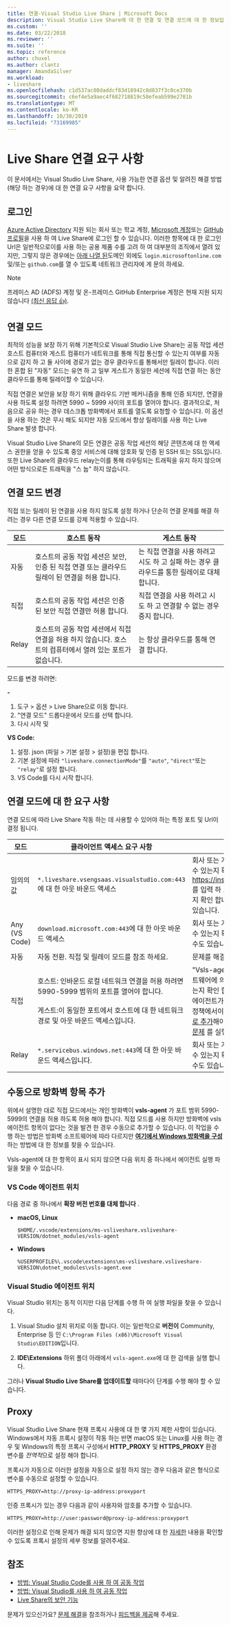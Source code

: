 ```yaml
---
title: 연결-Visual Studio Live Share | Microsoft Docs
description: Visual Studio Live Share에 대 한 연결 및 연결 모드에 대 한 정보입니다.
ms.custom: ''
ms.date: 03/22/2018
ms.reviewer: ''
ms.suite: ''
ms.topic: reference
author: chuxel
ms.author: clantz
manager: AmandaSilver
ms.workload:
- liveshare
ms.openlocfilehash: c1d537ac80daddcf83d18942c8d837f3c0ce370b
ms.sourcegitcommit: c6ef4e5a9aec4f682718819c58efeab599e2781b
ms.translationtype: MT
ms.contentlocale: ko-KR
ms.lasthandoff: 10/30/2019
ms.locfileid: "73169985"
---
```

<!--
Copyright © Microsoft Corporation
All rights reserved.
Creative Commons Attribution 4.0 License (International): https://creativecommons.org/licenses/by/4.0/legalcode
-->

# <a name="connectivity-requirements-for-live-share"></a>Live Share 연결 요구 사항

이 문서에서는 Visual Studio Live Share, 사용 가능한 연결 옵션 및 알려진 해결 방법 (해당 하는 경우)에 대 한 연결 요구 사항을 요약 합니다.

## <a name="sign-in"></a>로그인

[Azure Active Directory](https://azure.microsoft.com/en-us/services/active-directory) 지원 되는 회사 또는 학교 계정, [Microsoft 계정](https://account.microsoft.com/account)또는 [GitHub 프로필](https://github.com/)을 사용 하 여 Live Share에 로그인 할 수 있습니다. 이러한 항목에 대 한 로그인 Url은 일반적으로이를 사용 하는 공용 제품 수를 고려 하 여 대부분의 조직에서 열려 있지만, 그렇지 않은 경우에는 [아래 나열 된](#requirements-for-connection-modes)도메인 외에도 `login.microsoftonline.com` 및/또는 `github.com`를 열 수 있도록 네트워크 관리자에 게 문의 하세요.

> [!NOTE]
> 프레미스 AD (ADFS) 계정 및 온-프레미스 GitHub Enterprise 계정은 현재 지원 되지 않습니다 [(최신 응답 👍)](https://github.com/MicrosoftDocs/live-share/issues/341).

## <a name="connection-modes"></a>연결 모드

최적의 성능을 보장 하기 위해 기본적으로 Visual Studio Live Share는 공동 작업 세션 호스트 컴퓨터와 게스트 컴퓨터가 네트워크를 통해 직접 통신할 수 있는지 여부를 자동으로 감지 하 고 둘 사이에 경로가 없는 경우 클라우드를 통해서만 릴레이 합니다. 이러한 혼합 된 "자동" 모드는 유연 하 고 일부 게스트가 동일한 세션에 직접 연결 하는 동안 클라우드를 통해 릴레이할 수 있습니다.

직접 연결은 보안을 보장 하기 위해 클라우드 기반 메커니즘을 통해 인증 되지만, 연결을 사용 하도록 설정 하려면 5990 ~ 5999 사이의 포트를 열어야 합니다. 결과적으로, 처음으로 공유 하는 경우 데스크톱 방화벽에서 포트를 열도록 요청할 수 있습니다. 이 옵션을 사용 하는 것은 무시 해도 되지만 자동 모드에서 항상 릴레이를 사용 하는 Live Share 발생 합니다.

Visual Studio Live Share의 모든 연결은 공동 작업 세션의 해당 콘텐츠에 대 한 액세스 권한을 얻을 수 있도록 중앙 서비스에 대해 암호화 및 인증 된 SSH 또는 SSL입니다. 또한 Live Share의 클라우드 relay는이를 통해 라우팅되는 트래픽을 유지 하지 않으며 어떤 방식으로든 트래픽을 "스 눕" 하지 않습니다.

## <a name="changing-the-connection-mode"></a>연결 모드 변경

직접 또는 릴레이 된 연결을 사용 하지 않도록 설정 하거나 단순히 연결 문제를 해결 하려는 경우 다른 연결 모드를 강제 적용할 수 있습니다.

| 모드 | 호스트 동작 | 게스트 동작 |
|------|----------------|----------------------|
| 자동 | 호스트의 공동 작업 세션은 보안, 인증 된 직접 연결 또는 클라우드 릴레이 된 연결을 허용 합니다. | 는 직접 연결을 사용 하려고 시도 하 고 실패 하는 경우 클라우드를 통한 릴레이로 대체 합니다. |
| 직접 | 호스트의 공동 작업 세션은 인증 된 보안 직접 연결만 허용 합니다. | 직접 연결을 사용 하려고 시도 하 고 연결할 수 없는 경우 중지 합니다. |
| Relay | 호스트의 공동 작업 세션에서 직접 연결을 허용 하지 않습니다. 호스트의 컴퓨터에서 열려 있는 포트가 없습니다. | 는 항상 클라우드를 통해 연결 합니다. |

모드를 변경 하려면:

**-**

1. 도구 > 옵션 > Live Share으로 이동 합니다.
2. "연결 모드" 드롭다운에서 모드를 선택 합니다.
3. 다시 시작 및

**VS Code:**

1. 설정. json (파일 > 기본 설정 > 설정)을 편집 합니다.
2. 기본 설정에 따라 `"liveshare.connectionMode"`를 `"auto"`, `"direct"`또는 `"relay"`로 설정 합니다.
3. VS Code를 다시 시작 합니다.

## <a name="requirements-for-connection-modes"></a>연결 모드에 대 한 요구 사항

연결 모드에 따라 Live Share 작동 하는 데 사용할 수 있어야 하는 특정 포트 및 Url이 결정 됩니다.

| 모드 | 클라이언트 액세스 요구 사항 | 문제 해결 |
|------|--------------|-----------------|
| 임의의 값 | `*.liveshare.vsengsaas.visualstudio.com:443`에 대 한 아웃 바운드 액세스 | 회사 또는 개인 네트워크 방화벽을 통해이 도메인에 연결할 수 있는지 확인 합니다. 브라우저에 https://insiders.liveshare.vsengsaas.visualstudio.com 를 입력 하 고 Visual Studio Live Share 홈 페이지에 있는지 확인 합니다. 해결 해야 하는 [프록시 문제](#proxies) 를 실행할 수도 있습니다.|
| Any (VS Code) | `download.microsoft.com:443`에 대 한 아웃 바운드 액세스 | 회사 또는 개인 네트워크 방화벽을 통해이 도메인에 연결할 수 있는지 확인 합니다. 해결 해야 하는 [프록시 문제](#proxies) 를 실행할 수도 있습니다. |
| 자동 | 자동 전환. 직접 및 릴레이 모드를 참조 하세요. | 문제를 해결 하려면 직접 또는 릴레이 모드로 전환 합니다. |
| 직접 | 호스트: 인바운드 로컬 네트워크 연결을 허용 하려면 5990-5999 범위의 포트를 열어야 합니다.<br /><br />게스트:이 동일한 포트에서 호스트에 대 한 네트워크 경로 및 아웃 바운드 액세스입니다. | "Vsls-agent"가이 포트 범위에 대 한 데스크톱 방화벽 소프트웨어에 의해 차단 되지 않는지, 그리고 서로 ping 할 수 있는지 확인 합니다. Windows 및 기타 데스크톱 소프트웨어는 에이전트가 처음 시작 될 때 메시지를 표시 해야 하지만 그룹 정책에서이 작업을 차단 하는 것을 방지 하 고 [항목을 수동으로 추가](#manually-adding-a-firewall-entry)해야 하는 경우를 확인 합니다. 해결 해야 하는 [프록시 문제](#proxies) 를 실행할 수도 있습니다. |
| Relay | `*.servicebus.windows.net:443`에 대 한 아웃 바운드 액세스입니다. | 회사 또는 개인 네트워크 방화벽을 통해이 도메인에 연결할 수 있는지 확인 합니다. 해결 해야 하는 [프록시 문제](#proxies) 를 실행할 수도 있습니다.|

## <a name="manually-adding-a-firewall-entry"></a>수동으로 방화벽 항목 추가

위에서 설명한 대로 직접 모드에서는 개인 방화벽이 **vsls-agent** 가 포트 범위 5990-5999의 연결을 허용 하도록 허용 해야 합니다. 직접 모드를 사용 하지만 방화벽에 vsls 에이전트 항목이 없다는 것을 발견 한 경우 수동으로 추가할 수 있습니다. 이 작업을 수행 하는 방법은 방화벽 소프트웨어에 따라 다르지만 **[여기에서 Windows 방화벽을 구성](https://docs.microsoft.com/en-us/windows/security/threat-protection/windows-firewall/create-an-inbound-program-or-service-rule)** 하는 방법에 대 한 정보를 찾을 수 있습니다.

Vsls-agent에 대 한 항목이 표시 되지 않으면 다음 위치 중 하나에서 에이전트 실행 파일을 찾을 수 있습니다.

### <a name="vs-code-agent-location"></a>VS Code 에이전트 위치

다음 경로 중 하나에서 **확장 버전 번호를 대체 합니다** .

- **macOS, Linux**

    `$HOME/.vscode/extensions/ms-vsliveshare.vsliveshare-VERSION/dotnet_modules/vsls-agent`

- **Windows**

    `%USERPROFILE%\.vscode\extensions\ms-vsliveshare.vsliveshare-VERSION\dotnet_modules\vsls-agent.exe`

### <a name="visual-studio-agent-location"></a>Visual Studio 에이전트 위치

Visual Studio 위치는 동적 이지만 다음 단계를 수행 하 여 실행 파일을 찾을 수 있습니다.

1. Visual Studio 설치 위치로 이동 합니다. 이는 일반적으로 **버전이** Community, Enterprise 등 인 `C:\Program Files (x86)\Microsoft Visual Studio\EDITION`입니다.

2. **IDE\Extensions** 하위 폴더 아래에서 `vsls-agent.exe`에 대 한 검색을 실행 합니다.

그러나 **Visual Studio Live Share를 업데이트할** 때마다이 단계를 수행 해야 할 수 있습니다.

## <a name="proxies"></a>Proxy

Visual Studio Live Share 현재 프록시 사용에 대 한 몇 가지 제한 사항이 있습니다. Windows에서 자동 프록시 설정이 작동 하는 반면 macOS 또는 Linux를 사용 하는 경우 및 Windows의 특정 프록시 구성에서 **HTTP_PROXY** 및 **HTTPS_PROXY** 환경 변수를 *전역적*으로 설정 해야 합니다.

프록시가 자동으로 이러한 설정을 자동으로 설정 하지 않는 경우 다음과 같은 형식으로 변수를 수동으로 설정할 수 있습니다.

`HTTPS_PROXY=http://proxy-ip-address:proxyport`

인증 프록시가 있는 경우 다음과 같이 사용자와 암호를 추가할 수 있습니다.

`HTTPS_PROXY=http://user:password@proxy-ip-address:proxyport`

이러한 설정으로 인해 문제가 해결 되지 않으면 지원 향상에 대 한 [자세한](https://github.com/MicrosoftDocs/live-share/issues/86) 내용을 확인할 수 있도록 프록시 설정의 세부 정보를 알려주세요.

## <a name="see-also"></a>참조

- [방법: Visual Studio Code를 사용 하 여 공동 작업](../how-to-guides/vscode.md)
- [방법: Visual Studio를 사용 하 여 공동 작업](../how-to-guides/vs.md)
- [Live Share의 보안 기능](security.md)

문제가 있으신가요? [문제 해결](../troubleshooting.md)을 참조하거나 [피드백을 제공](../support.md)해 주세요.
